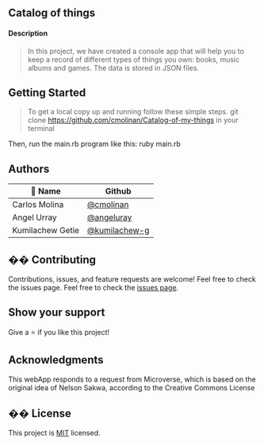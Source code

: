 ## Catalog of things

#### Description
> In this project, we have created a console app that will help you to keep a record of different types of things you own: books, music albums and games. The data is stored in JSON files.

## Getting Started

> To get a local copy up and running follow these simple steps.
git clone https://github.com/cmolinan/Catalog-of-my-things in your terminal

Then, run the main.rb program like this:
ruby main.rb

## Authors

| 👤 Name | Github |
|------|--------|
|Carlos Molina|[@cmolinan](https://github.com/cmolinan)|
|Angel Urray|[@angeluray](https://github.com/angeluray)|
|Kumilachew Getie|[@kumilachew-g](https://github.com/@kumilachew-g)|

## �� Contributing
Contributions, issues, and feature requests are welcome!
Feel free to check the issues page.
Feel free to check the [issues page](../../issues/).
​
## Show your support
Give a ⭐️ if you like this project!
## Acknowledgments 
This webApp responds to a request from Microverse, which is based on the original idea of Nelson Sakwa, according to the Creative Commons License
## �� License
This project is [MIT](./MIT.md) licensed.
